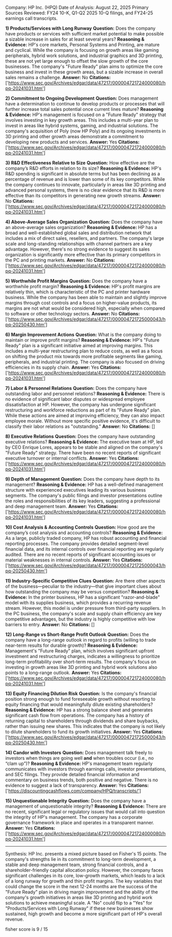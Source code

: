 Company: HP Inc. (HPQ)
Date of Analysis: August 22, 2025
Primary Sources Reviewed: FY24 10-K, Q1-Q2 2025 10-Q filings, and FY24-25 earnings call transcripts.

**1) Products/Services with Long Runway**
**Question:** Does the company have products or services with sufficient market potential to make possible a sizable increase in sales for at least several years?
**Reasoning & Evidence:** HP's core markets, Personal Systems and Printing, are mature and cyclical. While the company is focusing on growth areas like gaming peripherals, hybrid work solutions, and industrial graphics and 3D printing, these are not yet large enough to offset the slow growth of the core businesses. The company's "Future Ready" plan aims to optimize the core business and invest in these growth areas, but a sizable increase in overall sales remains a challenge.
**Answer:** No
**Citations:** ['https://www.sec.gov/Archives/edgar/data/47217/000004721724000080/hpq-20241031.htm']

**2) Commitment to Ongoing Development**
**Question:** Does management have a determination to continue to develop products or processes that will further increase total sales potential once current lines mature?
**Reasoning & Evidence:** HP's management is focused on a "Future Ready" strategy that involves investing in key growth areas. This includes a multi-year plan to invest in areas like hybrid systems, gaming, and industrial solutions. The company's acquisition of Poly (now HP Poly) and its ongoing investments in 3D printing and other growth areas demonstrate a commitment to developing new products and services.
**Answer:** Yes
**Citations:** ['https://www.sec.gov/Archives/edgar/data/47217/000004721724000080/hpq-20241031.htm']

**3) R&D Effectiveness Relative to Size**
**Question:** How effective are the company’s R&D efforts in relation to its size?
**Reasoning & Evidence:** HP's R&D spending is significant in absolute terms but has been declining as a percentage of revenue and is lower than some of its key competitors. While the company continues to innovate, particularly in areas like 3D printing and advanced personal systems, there is no clear evidence that its R&D is more effective than its competitors in generating new growth streams.
**Answer:** No
**Citations:** ['https://www.sec.gov/Archives/edgar/data/47217/000004721724000080/hpq-20241031.htm']

**4) Above-Average Sales Organization**
**Question:** Does the company have an above-average sales organization?
**Reasoning & Evidence:** HP has a broad and well-established global sales and distribution network that includes a mix of direct sales, resellers, and partners. The company's large scale and long-standing relationships with channel partners are a key advantage. However, there's no strong evidence to suggest its sales organization is significantly more effective than its primary competitors in the PC and printing markets.
**Answer:** No
**Citations:** ['https://www.sec.gov/Archives/edgar/data/47217/000004721724000080/hpq-20241031.htm']

**5) Worthwhile Profit Margins**
**Question:** Does the company have a worthwhile profit margin?
**Reasoning & Evidence:** HP's profit margins are relatively thin, which is characteristic of the PC and printer hardware business. While the company has been able to maintain and slightly improve margins through cost controls and a focus on higher-value products, its margins are not what would be considered high, especially when compared to software or other technology sectors.
**Answer:** No
**Citations:** ['https://www.sec.gov/Archives/edgar/data/47217/000004721725000043/hpq-20250430.htm']

**6) Margin Improvement Actions**
**Question:** What is the company doing to maintain or improve profit margins?
**Reasoning & Evidence:** HP's "Future Ready" plan is a significant initiative aimed at improving margins. This includes a multi-year restructuring plan to reduce costs, as well as a focus on shifting the product mix towards more profitable segments like gaming, peripherals, and industrial printing. The company is also focused on driving efficiencies in its supply chain.
**Answer:** Yes
**Citations:** ['https://www.sec.gov/Archives/edgar/data/47217/000004721724000080/hpq-20241031.htm']

**7) Labor & Personnel Relations**
**Question:** Does the company have outstanding labor and personnel relations?
**Reasoning & Evidence:** There is no evidence of significant labor disputes or widespread employee dissatisfaction at HP. However, the company has undergone significant restructuring and workforce reductions as part of its "Future Ready" plan. While these actions are aimed at improving efficiency, they can also impact employee morale. Without more specific positive evidence, it's difficult to classify their labor relations as "outstanding."
**Answer:** No
**Citations:** []

**8) Executive Relations**
**Question:** Does the company have outstanding executive relations?
**Reasoning & Evidence:** The executive team at HP, led by CEO Enrique Lores, appears to be stable and aligned on the company's "Future Ready" strategy. There have been no recent reports of significant executive turnover or internal conflicts.
**Answer:** Yes
**Citations:** ['https://www.sec.gov/Archives/edgar/data/47217/000004721724000080/hpq-20241031.htm']

**9) Depth of Management**
**Question:** Does the company have depth to its management?
**Reasoning & Evidence:** HP has a well-defined management structure with experienced executives leading its various business segments. The company's public filings and investor presentations outline the roles and responsibilities of its key leaders, suggesting a professional and deep management team.
**Answer:** Yes
**Citations:** ['https://www.sec.gov/Archives/edgar/data/47217/000004721724000080/hpq-20241031.htm']

**10) Cost Analysis & Accounting Controls**
**Question:** How good are the company’s cost analysis and accounting controls?
**Reasoning & Evidence:** As a large, publicly traded company, HP has robust accounting and financial reporting processes. The company provides detailed segment-level financial data, and its internal controls over financial reporting are regularly audited. There are no recent reports of significant accounting issues or material weaknesses in internal controls.
**Answer:** Yes
**Citations:** ['https://www.sec.gov/Archives/edgar/data/47217/000004721725000043/hpq-20250430.htm']

**11) Industry-Specific Competitive Clues**
**Question:** Are there other aspects of the business—peculiar to the industry—that give important clues about how outstanding the company may be versus competition?
**Reasoning & Evidence:** In the printer business, HP has a significant "razor-and-blade" model with its supplies business, which provides a recurring revenue stream. However, this model is under pressure from third-party suppliers. In the PC business, the company's scale and supply chain efficiency are key competitive advantages, but the industry is highly competitive with low barriers to entry.
**Answer:** No
**Citations:** []

**12) Long-Range vs Short-Range Profit Outlook**
**Question:** Does the company have a long-range outlook in regard to profits (willing to trade near-term results for durable growth)?
**Reasoning & Evidence:** Management's "Future Ready" plan, which involves significant upfront investment and restructuring charges, indicates a willingness to prioritize long-term profitability over short-term results. The company's focus on investing in growth areas like 3D printing and hybrid work solutions also points to a long-range outlook.
**Answer:** Yes
**Citations:** ['https://www.sec.gov/Archives/edgar/data/47217/000004721724000080/hpq-20241031.htm']

**13) Equity Financing Dilution Risk**
**Question:** Is the company's financial position strong enough to fund foreseeable growth without resorting to equity financing that would meaningfully dilute existing shareholders?
**Reasoning & Evidence:** HP has a strong balance sheet and generates significant cash flow from operations. The company has a history of returning capital to shareholders through dividends and share buybacks, rather than issuing new shares. This indicates that the company is not likely to dilute shareholders to fund its growth initiatives.
**Answer:** Yes
**Citations:** ['https://www.sec.gov/Archives/edgar/data/47217/000004721725000043/hpq-20250430.htm']

**14) Candor with Investors**
**Question:** Does management talk freely to investors when things are going well **and** when troubles occur (i.e., no “clam up”)?
**Reasoning & Evidence:** HP's management team regularly communicates with investors through earnings calls, investor presentations, and SEC filings. They provide detailed financial information and commentary on business trends, both positive and negative. There is no evidence to suggest a lack of transparency.
**Answer:** Yes
**Citations:** ['https://discountingcashflows.com/company/HPQ/transcripts/']

**15) Unquestionable Integrity**
**Question:** Does the company have a management of unquestionable integrity?
**Reasoning & Evidence:** There are no recent, significant legal or regulatory issues that would call into question the integrity of HP's management. The company has a corporate governance framework in place and operates in a transparent manner.
**Answer:** Yes
**Citations:** ['https://www.sec.gov/Archives/edgar/data/47217/000004721724000080/hpq-20241031.htm']

---
Synthesis:
HP Inc. presents a mixed picture based on Fisher's 15 points. The company's strengths lie in its commitment to long-term development, a stable and deep management team, strong financial controls, and a shareholder-friendly capital allocation policy. However, the company faces significant challenges in its core, low-growth markets, which leads to a lack of a long runway for growth and thin profit margins. The key variables that could change the score in the next 12-24 months are the success of the "Future Ready" plan in driving margin improvement and the ability of the company's growth initiatives in areas like 3D printing and hybrid work solutions to achieve meaningful scale. A "No" could flip to a "Yes" for "Products/Services with Long Runway" if these new businesses show sustained, high growth and become a more significant part of HP's overall revenue.

fisher score is 9 / 15